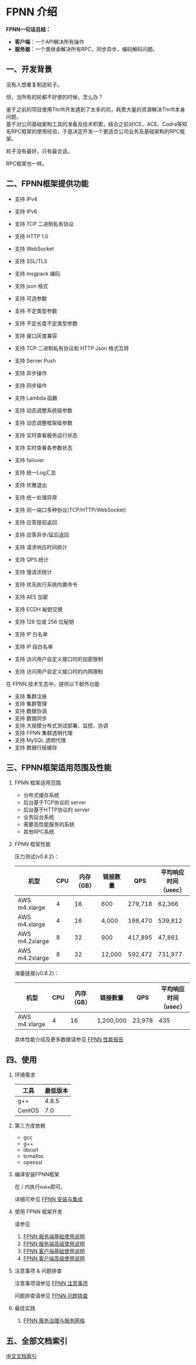 # FPNN 介绍

**FPNN一句话总结：**

+ **客户端**：一个API解决所有操作
+ **服务器**：一个类继承解决所有RPC，同步异步，编码解码问题。

## 一、开发背景

没有人想重复制造轮子。

但，当所有的轮都不好使的时候，怎么办？

鉴于之前的项目使用Thrift开发遇到了太多的坑，耗费大量的资源解决Thrift本身问题。  
基于对公司基础架构工具的准备及技术积累，结合之前对ICE、ACE、Codra等知名RPC框架的使用经验，于是决定开发一个更适合公司业务及基础架构的RPC框架。

轮子没有最好，只有最合适。

RPC框架也一样。

## 二、FPNN框架提供功能

* 支持 IPv4
* 支持 IPv6
* 支持 TCP 二进制私有协议
* 支持 HTTP 1.0
* 支持 WebSocket
* 支持 SSL/TLS
* 支持 msgpack 编码
* 支持 json 格式
* 支持 可选参数
* 支持 不定类型参数
* 支持 不定长度不定类型参数
* 支持 接口灰度兼容
* 支持 TCP 二进制私有协议和 HTTP Json 格式互转

* 支持 Server Push
* 支持 异步操作
* 支持 同步操作
* 支持 Lambda 函数
* 支持 动态调整系统级参数
* 支持 动态调整框架级参数
* 支持 实时查看服务运行状态
* 支持 实时查看各参数状态
* 支持 failover
* 支持 统一Log汇总
* 支持 优雅退出
* 支持 统一处理异常
* 支持 同一端口多种协议(TCP/HTTP/WebSocket)
* 支持 应答提前返回
* 支持 应答异步/延后返回
* 支持 请求响应时间统计
* 支持 QPS 统计
* 支持 慢请求统计
* 支持 优先执行系统内置命令

* 支持 AES 加密
* 支持 ECDH 秘钥交换
* 支持 128 位或 256 位秘钥
* 支持 IP 白名单
* 支持 IP 段白名单
* 支持 访问用户自定义接口时的加密限制
* 支持 访问用户自定义接口时的内网限制

在 FPNN 技术生态中，提供以下额外功能

* 支持 集群注册
* 支持 集群管理
* 支持 数据协调
* 支持 数据同步
* 支持 大规模分布式测试部署、监控、协调
* 支持 FPNN 集群透明代理
* 支持 MySQL 透明代理
* 支持 数据行级缓存

## 三、FPNN框架适用范围及性能

1. FPNN 框架适用范围

	* 分布式缓存系统
	* 后台基于TCP协议的 server
	* 后台基于HTTP协议的 server
	* 业务后台系统
	* 需要高性能服务的系统
	* 其他RPC系统

1. FPNN 框架性能
	
	压力测试(v0.8.2)：

	| 机型 | CPU | 内存（GB） | 链接数量 | QPS | 平均响应时间（usec） |
	|-----|-----|-----------|---------|-----|------------------|
	| AWS m4.xlarge | 4 | 16 | 600 | 279,718 | 62,366 |
	| AWS m4.xlarge | 4 | 16 | 4,000 | 198,470 | 539,812 |
	| AWS m4.2xlarge | 8 | 32 | 900 | 417,895 | 47,861 |
	| AWS m4.2xlarge | 8 | 32 | 12,000 | 592,472 | 731,977 |

	海量链接(v0.8.2)：
	
	| 机型 | CPU | 内存（GB） | 链接数量 | QPS | 平均响应时间（usec） |
	|-----|-----|-----------|---------|-----|------------------|
	| AWS m4.xlarge | 4 | 16 | 1,200,000 | 23,978 | 435 |
	

	具体性能介绍及更多数据请参见 [FPNN 性能报告](doc/zh-cn/fpnn-performance.md)


## 四、使用

1. 环境需求

	| 工具 | 最低版本 |
	|------|--------|
	| g++ | 4.8.5 |
	| CentOS | 7.0 |

1. 第三方库依赖

	+ gcc
	+ g++
	+ libcurl
	+ tcmalloc
	+ openssl

1. 编译安装FPNN框架

	在 <fpnn-folder>/ 内执行`make`即可。

	详细可参见 [FPNN 安装与集成](doc/zh-cn/fpnn-install.md)

1. 使用 FPNN 框架开发

	请参见

	1. [FPNN 服务端基础使用说明](doc/zh-cn/fpnn-server-basic-tutorial.md)
	1. [FPNN 服务端高级使用说明](doc/zh-cn/fpnn-server-advanced-tutorial.md)
	1. [FPNN 客户端基础使用说明](doc/zh-cn/fpnn-client-basic-tutorial.md)
	1. [FPNN 客户端高级使用说明](doc/zh-cn/fpnn-client-advanced-tutorial.md)

1. 注意事项 & 问题排查

	注意事项请参见 [FPNN 注意事项](doc/zh-cn/fpnn-notices.md)

	问题排查请参见 [FPNN 问题排查](doc/zh-cn/fpnn-troubleshooting.md)

1. 最佳实践

	1. [FPNN 服务治理与服务网格](doc/zh-cn/fpnn-SOA-governance-service-mesh.md)

## 五、全部文档索引

[中文文档索引](doc/zh-cn/README.md)
 
